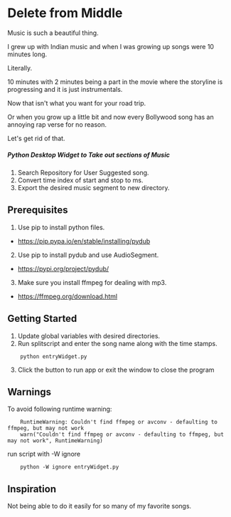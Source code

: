 # Delete from Middle

<p>
Music is such a beautiful thing.

I grew up with Indian music and when I was growing up songs were 10 minutes long.

Literally.

10 minutes with 2 minutes being a part in the movie where the storyline is progressing and it is just instrumentals.

Now that isn't what you want for your road trip.

Or when you grow up a little bit and now every Bollywood song has an annoying rap verse for no reason.

Let's get rid of that.
</p>

##### Python Desktop Widget to Take out sections of Music

1. Search Repository for User Suggested song.
2. Convert time index of start and stop to ms.
3. Export the desired music segment to new directory.

## Prerequisites

1. Use pip to install python files.
* https://pip.pypa.io/en/stable/installing/pydub 
2. Use pip to install pydub and use AudioSegment.
* https://pypi.org/project/pydub/
3. Make sure you install ffmpeg for dealing with mp3.
* https://ffmpeg.org/download.html

## Getting Started

1. Update global variables with desired directories.
2. Run splitscript and enter the song name along with the time stamps.
```
    python entryWidget.py
```
3. Click the button to run app or exit the window to close the program

## Warnings 
To avoid following runtime warning:
```
    RuntimeWarning: Couldn't find ffmpeg or avconv - defaulting to ffmpeg, but may not work
    warn("Couldn't find ffmpeg or avconv - defaulting to ffmpeg, but may not work", RuntimeWarning)
```
run script with -W ignore
```
    python -W ignore entryWidget.py
```

## Inspiration

Not being able to do it easily for so many of my favorite songs.
